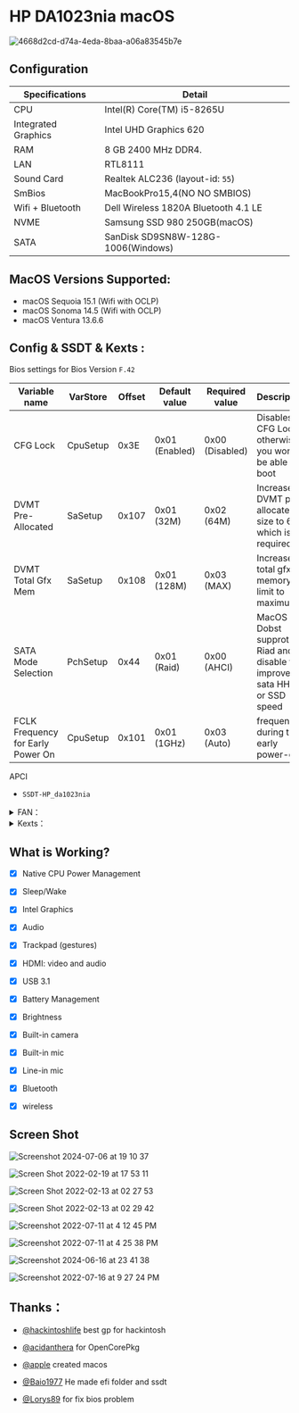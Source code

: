 

# HP DA1023nia macOS

![4668d2cd-d74a-4eda-8baa-a06a83545b7e](https://user-images.githubusercontent.com/35195176/183241772-957f7ded-736a-46aa-abb8-ee49c55d2ca5.jpeg)

## Configuration

| Specifications      | Detail                                 |
| ------------------- | ---------------------------------------|
| CPU                 | Intel(R) Core(TM) i5-8265U             |
| Integrated Graphics | Intel UHD Graphics 620                 |
| RAM 		              | 8 GB 2400 MHz DDR4.                    |
| LAN 		              | RTL8111                        	       |
| Sound Card          | Realtek ALC236 (layout-id: `55`)       |
| SmBios              | MacBookPro15,4(NO NO SMBIOS)           |
| Wifi + Bluetooth    | Dell Wireless 1820A Bluetooth 4.1 LE   |
| NVME                | Samsung SSD 980 250GB(macOS)           |
| SATA                | SanDisk SD9SN8W-128G-1006(Windows)     |




## MacOS Versions Supported:
- macOS Sequoia 15.1 (Wifi with OCLP)
- macOS Sonoma 14.5 (Wifi with OCLP)
- macOS Ventura 13.6.6

## Config & SSDT & Kexts :

Bios settings for Bios Version `F.42`  

| Variable name                     | VarStore| Offset | Default value  | Required value  | Description                                                            |
|-----------------------------------|---------|--------|----------------|-----------------|------------------------------------------------------------------------|
| CFG Lock                          |CpuSetup | 0x3E   | 0x01 (Enabled) | 0x00 (Disabled) | Disables CFG Lock, otherwise you won't be able to boot                 |
| DVMT Pre-Allocated                |SaSetup  | 0x107  | 0x01 (32M)     | 0x02 (64M)      | Increases DVMT pre-allocated size to 64M which is required             |
| DVMT Total Gfx Mem                |SaSetup  | 0x108  | 0x01 (128M)    | 0x03 (MAX)      | Increases total gfx memory limit to maximum                            |
| SATA Mode Selection               |PchSetup | 0x44   | 0x01 (Raid)    | 0x00 (AHCI)     | MacOS Dobst supprot Riad and disable this improve sata HHD or SSD speed|
| FCLK Frequency for Early Power On |CpuSetup | 0x101  | 0x01 (1GHz)    | 0x03 (Auto)     | frequency during the early power-on                                    |


 
 APCI 

- `SSDT-HP_da1023nia`

<details>  
<summary> FAN：</summary> 

### HP DA1023nia (`generic`)

- `ec-device` = `generic`
- `fan0-addr` = `0x11`
- `fan0-mul` = `0x5D`
</details> 
<details> 
<summary> Kexts：</summary>
 
- `Lilu.kext`
- `VirtualSMC.kext`(`SMCProcessor.kext` and `SMCSuperIO.kext`)
- `WhateverGreen.kext`
- `AppleALC.kext`
- `CPUFriend.kext`
- `CPUFriendDataProvider.kext`
- `RestrictEvents.kext`
- `FeatureUnlock.kext`
- `VoodooPS2Controller.kext`
- `BrightnessKeys.kext`
- `VoodooRMI.kext`
- `VoodooSMBus.kext`
- `ACPIBatteryManager.kext`
- `IOSkywalkFamily.kext`(`For wifi patch OCLP)
- `IO80211FamilyLegacy.kext`(`For wifi patch OCLP)
- `IO80211FamilyLegacy.kext/Contents/PlugIns/AirPortBrcmNIC.kext`(`For wifi patch OCLP)
- `BlueToolFixup.kext`
- `BrcmFirmwareData.kext`
- `BrcmPatchRAM3.kext`
- `XHCI-unsupported.kext`
- `HoRNDIS.kext`
- `RealtekRTL8111.kext`
- `HibernationFixup.kext`
- `USBToolBox.kext`and`UTBMap.kext`(`USBPorts.kext`usb mapping)
- `AMFIPass.kext`(`For wifi patch OCLP)
</details> 

## What is Working?

- [x] Native CPU Power Management
- [x] Sleep/Wake
- [x] Intel Graphics
- [x] Audio
- [x] Trackpad (gestures)
- [x] HDMI: video and audio
- [x] USB 3.1
- [x] Battery Management 
- [x] Brightness
- [x] Built-in camera
- [x] Built-in mic
- [x] Line-in mic
- [x] Bluetooth
- [x] wireless

 

## Screen Shot
![Screenshot 2024-07-06 at 19 10 37](https://github.com/Edwardwich/hp-DA1023nia-macOS/assets/35195176/0734bf77-0e8d-4639-98b4-e50382d3010e)

![Screen Shot 2022-02-19 at 17 53 11](https://user-images.githubusercontent.com/35195176/154846950-0b1d1040-4f00-4fba-9995-d1a110a42d50.png)

![Screen Shot 2022-02-13 at 02 27 53](https://user-images.githubusercontent.com/35195176/153767408-b089c545-bcaa-4e02-b680-5eece949a795.png)

![Screen Shot 2022-02-13 at 02 29 42](https://user-images.githubusercontent.com/35195176/153767429-e6d24500-6208-49fb-86d8-b13702954898.png)

![Screenshot 2022-07-11 at 4 12 45 PM](https://user-images.githubusercontent.com/35195176/178256764-51ce4184-5edd-4552-9f2d-05ac6264dcd4.png)

![Screenshot 2022-07-11 at 4 25 38 PM](https://user-images.githubusercontent.com/35195176/178258859-f7a0ab42-d6b9-40a5-88b4-8989925c1423.png)

![Screenshot 2024-06-16 at 23 41 38](https://github.com/Edwardwich/hp-DA1023nia-macOS/assets/35195176/b91125c1-9cb4-447a-b568-5836130769da)

![Screenshot 2022-07-16 at 9 27 24 PM](https://user-images.githubusercontent.com/35195176/179365142-5af6add1-ac41-4eb6-8204-f090a0df655e.png)



## Thanks：


- [@hackintoshlife](https://github.com/Hackintoshlifeit) best gp for hackintosh


- [@acidanthera](https://github.com/acidanthera/OpenCorePkg) for OpenCorePkg 


- [@apple](https://www.apple.com/) created macos 


- [@Baio1977](https://github.com/Baio1977) He made efi folder and ssdt


- [@Lorys89](https://github.com/Lorys89) for fix bios problem

 
